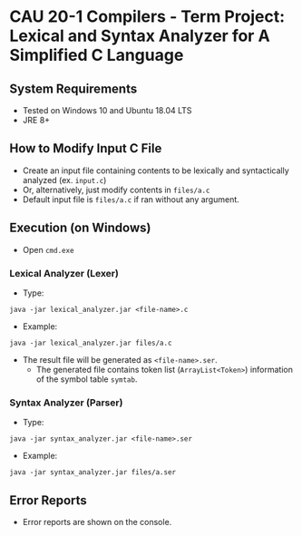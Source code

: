 # CAU 20-1 Compilers - Term Project: Lexical and Syntax Analyzer for A Simplified C Language

## System Requirements
- Tested on Windows 10 and Ubuntu 18.04 LTS
- JRE 8+

## How to Modify Input C File
- Create an input file containing contents to be lexically and syntactically analyzed (ex. `input.c`)
- Or, alternatively, just modify contents in `files/a.c`
- Default input file is `files/a.c` if ran without any argument.

## Execution (on Windows)
- Open `cmd.exe`

### Lexical Analyzer (Lexer)
- Type:
```shell
java -jar lexical_analyzer.jar <file-name>.c
```
- Example:
```shell
java -jar lexical_analyzer.jar files/a.c
```
- The result file will be generated as `<file-name>.ser`.
    - The generated file contains token list (`ArrayList<Token>`) information of the symbol table `symtab`.

### Syntax Analyzer (Parser)
- Type:
```shell
java -jar syntax_analyzer.jar <file-name>.ser
```
- Example:
```shell
java -jar syntax_analyzer.jar files/a.ser
```

## Error Reports
- Error reports are shown on the console.
